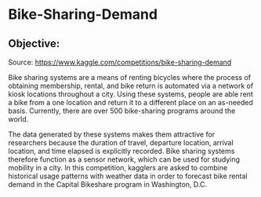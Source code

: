 # Bike-Sharing-Demand
## Objective:

Source: https://www.kaggle.com/competitions/bike-sharing-demand

Bike sharing systems are a means of renting bicycles where the process of obtaining membership, rental, and bike return is automated via a network of kiosk locations throughout a city. Using these systems, people are able rent a bike from a one location and return it to a different place on an as-needed basis. Currently, there are over 500 bike-sharing programs around the world.

The data generated by these systems makes them attractive for researchers because the duration of travel, departure location, arrival location, and time elapsed is explicitly recorded. Bike sharing systems therefore function as a sensor network, which can be used for studying mobility in a city. In this competition, kagglers are asked to combine historical usage patterns with weather data in order to forecast bike rental demand in the Capital Bikeshare program in Washington, D.C.
